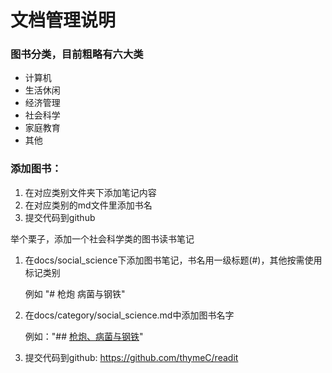 # 文档管理说明

### 图书分类，目前粗略有六大类
  - 计算机
  - 生活休闲
  - 经济管理
  - 社会科学
  - 家庭教育
  - 其他
  
### 添加图书：
1. 在对应类别文件夹下添加笔记内容
2. 在对应类别的md文件里添加书名
3. 提交代码到github


举个栗子，添加一个社会科学类的图书读书笔记
1. 在docs/social_science下添加图书笔记，书名用一级标题(#)，其他按需使用标记类别
   
   例如 "# 枪炮 病菌与钢铁"

2. 在docs/category/social_science.md中添加图书名字
   
   例如："## [枪炮、病菌与钢铁](../../social_science/枪炮、病菌与钢铁.md)"


3. 提交代码到github: https://github.com/thymeC/readit